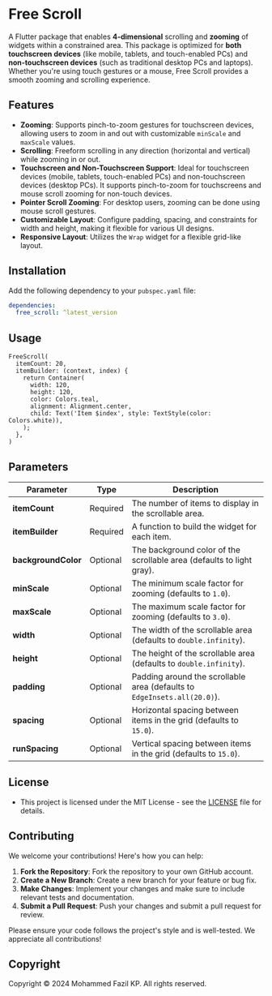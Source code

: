 # Free Scroll

A Flutter package that enables **4-dimensional** scrolling and **zooming** of widgets within a constrained area. This package is optimized for **both touchscreen devices** (like mobile, tablets, and touch-enabled PCs) and **non-touchscreen devices** (such as traditional desktop PCs and laptops). Whether you're using touch gestures or a mouse, Free Scroll provides a smooth zooming and scrolling experience.

## Features

- **Zooming**: Supports pinch-to-zoom gestures for touchscreen devices, allowing users to zoom in and out with customizable `minScale` and `maxScale` values.
- **Scrolling**: Freeform scrolling in any direction (horizontal and vertical) while zooming in or out.
- **Touchscreen and Non-Touchscreen Support**: Ideal for touchscreen devices (mobile, tablets, touch-enabled PCs) and non-touchscreen devices (desktop PCs). It supports pinch-to-zoom for touchscreens and mouse scroll zooming for non-touch devices.
- **Pointer Scroll Zooming**: For desktop users, zooming can be done using mouse scroll gestures.
- **Customizable Layout**: Configure padding, spacing, and constraints for width and height, making it flexible for various UI designs.
- **Responsive Layout**: Utilizes the `Wrap` widget for a flexible grid-like layout.

## Installation

Add the following dependency to your `pubspec.yaml` file:

```yaml
dependencies:
  free_scroll: ^latest_version
```

## Usage

```
FreeScroll(
  itemCount: 20,
  itemBuilder: (context, index) {
    return Container(
      width: 120,
      height: 120,
      color: Colors.teal,
      alignment: Alignment.center,
      child: Text('Item $index', style: TextStyle(color: Colors.white)),
    );
  },
)
```

## Parameters

| **Parameter**       | **Type** | **Description**                                                          |
| ------------------- | -------- | ------------------------------------------------------------------------ |
| **itemCount**       | Required | The number of items to display in the scrollable area.                   |
| **itemBuilder**     | Required | A function to build the widget for each item.                            |
| **backgroundColor** | Optional | The background color of the scrollable area (defaults to light gray).    |
| **minScale**        | Optional | The minimum scale factor for zooming (defaults to `1.0`).                |
| **maxScale**        | Optional | The maximum scale factor for zooming (defaults to `3.0`).                |
| **width**           | Optional | The width of the scrollable area (defaults to `double.infinity`).        |
| **height**          | Optional | The height of the scrollable area (defaults to `double.infinity`).       |
| **padding**         | Optional | Padding around the scrollable area (defaults to `EdgeInsets.all(20.0)`). |
| **spacing**         | Optional | Horizontal spacing between items in the grid (defaults to `15.0`).       |
| **runSpacing**      | Optional | Vertical spacing between items in the grid (defaults to `15.0`).         |

## License

- This project is licensed under the MIT License - see the [LICENSE](https://github.com/fazil-kp/free_scroll/blob/main/LICENSE) file for details.

## Contributing

We welcome your contributions! Here's how you can help:

1. **Fork the Repository**: Fork the repository to your own GitHub account.
2. **Create a New Branch**: Create a new branch for your feature or bug fix.
3. **Make Changes**: Implement your changes and make sure to include relevant tests and documentation.
4. **Submit a Pull Request**: Push your changes and submit a pull request for review.

Please ensure your code follows the project's style and is well-tested. We appreciate all contributions!

## Copyright

Copyright © 2024 Mohammed Fazil KP. All rights reserved.
